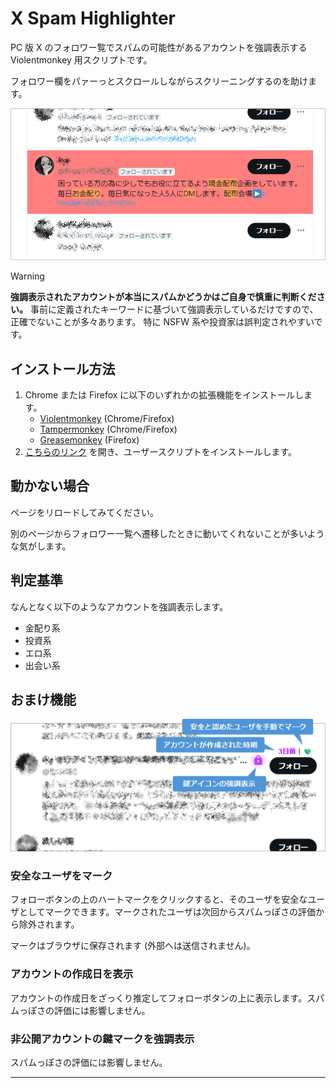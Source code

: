 # X Spam Highlighter

PC 版 X のフォロワー覧でスパムの可能性があるアカウントを強調表示する Violentmonkey 用スクリプトです。

フォロワー欄をパァーっとスクロールしながらスクリーニングするのを助けます。

![カバー画像](./images/cover.png)

> [!WARNING]
> **強調表示されたアカウントが本当にスパムかどうかはご自身で慎重に判断ください。**
> 事前に定義されたキーワードに基づいて強調表示しているだけですので、正確でないことが多々あります。
> 特に NSFW 系や投資家は誤判定されやすいです。

## インストール方法

1. Chrome または Firefox に以下のいずれかの拡張機能をインストールします。
    - [Violentmonkey](https://violentmonkey.github.io/) (Chrome/Firefox)
    - [Tampermonkey](https://www.tampermonkey.net/) (Chrome/Firefox)
    - [Greasemonkey](https://addons.mozilla.org/ja/firefox/addon/greasemonkey/) (Firefox)
2. [こちらのリンク](https://github.com/shapoco/x-spam-highlighter/raw/refs/heads/main/dist/x-spam-highlighter.user.js) を開き、ユーザースクリプトをインストールします。

## 動かない場合

ページをリロードしてみてください。

別のページからフォロワー一覧へ遷移したときに動いてくれないことが多いような気がします。

## 判定基準

なんとなく以下のようなアカウントを強調表示します。

- 金配り系
- 投資系
- エロ系
- 出会い系

## おまけ機能

![](./images/ss-lock-icon.png)

### 安全なユーザをマーク

フォローボタンの上のハートマークをクリックすると、そのユーザを安全なユーザとしてマークできます。マークされたユーザは次回からスパムっぽさの評価から除外されます。

マークはブラウザに保存されます (外部へは送信されません)。

### アカウントの作成日を表示

アカウントの作成日をざっくり推定してフォローボタンの上に表示します。スパムっぽさの評価には影響しません。

### 非公開アカウントの鍵マークを強調表示

スパムっぽさの評価には影響しません。

----
